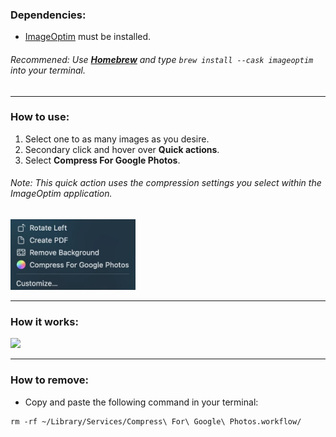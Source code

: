 ### Dependencies:

- [ImageOptim](https://imageoptim.com/mac) must be installed.
###### _Recommened:_ Use **[Homebrew](https://brew.sh/)** and type ```brew install --cask imageoptim``` into your terminal.

<hr>

### How to use:
1. Select one to as many images as you desire.
2. Secondary click and hover over **Quick actions**.
3. Select **Compress For Google Photos**.
###### _Note:_ This quick action uses the compression settings you select within the ImageOptim application.

<p align="left"><img src= README.jpg width="200"></p>

<hr>

### How it works:
<p align="left"><img src= https://raw.githubusercontent.com/mylesotoole/CompressForGooglePhotos/main/Compress%20For%20Google%20Photos.workflow/Contents/QuickLook/Preview.png width="600"></p>

<hr>

### How to remove:
- Copy and paste the following command in your terminal:
```
rm -rf ~/Library/Services/Compress\ For\ Google\ Photos.workflow/
```
